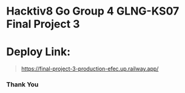 # Hacktiv8 Go Group 4 GLNG-KS07 Final Project 3

# Deploy Link:
> https://final-project-3-production-efec.up.railway.app/

### Thank You
